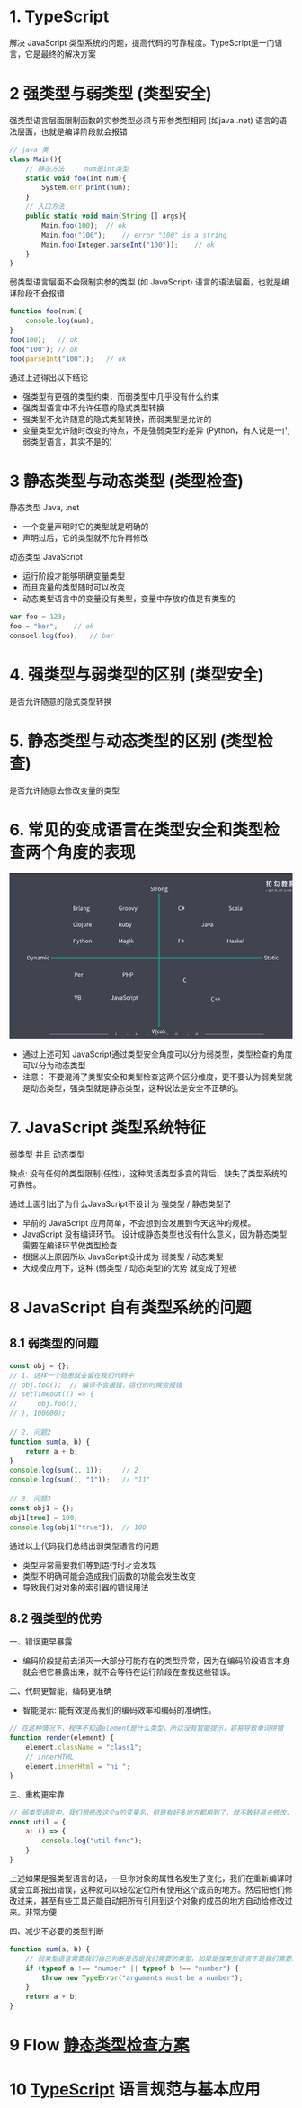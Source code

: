 

# 1. TypeScript

解决 JavaScript 类型系统的问题，提高代码的可靠程度。TypeScript是一门语言，它是最终的解决方案

# 2 强类型与弱类型  (类型安全)
强类型语言层面限制函数的实参类型必须与形参类型相同    (如java .net) 语言的语法层面，也就是编译阶段就会报错
``` js
// java 类 
class Main(){
    // 静态方法     num是int类型
    static void foo(int num){
        System.err.print(num);
    }
    // 入口方法
    public static void main(String [] args){
        Main.foo(100);  // ok
        Main.foo("100");    // error "100" is a string
        Main.foo(Integer.parseInt("100"));    // ok
    }
}
```
弱类型语言层面不会限制实参的类型        (如 JavaScript) 语言的语法层面，也就是编译阶段不会报错
``` js
function foo(num){
    console.log(num);
}
foo(100);   // ok
foo("100"); // ok
foo(parseInt("100"));   // ok
```
通过上述得出以下结论
- 强类型有更强的类型约束，而弱类型中几乎没有什么约束
- 强类型语言中不允许任意的隐式类型转换
- 强类型不允许随意的隐式类型转换，而弱类型是允许的
- 变量类型允许随时改变的特点，不是强弱类型的差异    (Python，有人说是一门弱类型语言，其实不是的)


# 3 静态类型与动态类型  (类型检查)
静态类型    Java, .net
- 一个变量声明时它的类型就是明确的
- 声明过后，它的类型就不允许再修改

动态类型        JavaScript
- 运行阶段才能够明确变量类型
- 而且变量的类型随时可以改变
- 动态类型语言中的变量没有类型，变量中存放的值是有类型的
``` js
var foo = 123;
foo = "bar";    // ok
consoel.log(foo);   // bar
```

# 4. 强类型与弱类型的区别   (类型安全)
是否允许随意的隐式类型转换
# 5. 静态类型与动态类型的区别   (类型检查)
是否允许随意去修改变量的类型

# 6. 常见的变成语言在类型安全和类型检查两个角度的表现
![avatar](../images/类型安全和检查的区分.png)

- 通过上述可知 JavaScript通过类型安全角度可以分为弱类型，类型检查的角度可以分为动态类型
- 注意： 不要混淆了类型安全和类型检查这两个区分维度，更不要认为弱类型就是动态类型，强类型就是静态类型，这种说法是安全不正确的。

# 7. JavaScript 类型系统特征
弱类型 并且 动态类型

缺点: 没有任何的类型限制(任性)，这种灵活类型多变的背后，缺失了类型系统的可靠性。

通过上面引出了为什么JavaScript不设计为 强类型 / 静态类型了
- 早前的 JavaScript 应用简单，不会想到会发展到今天这种的规模。
- JavaScript 没有编译环节。   设计成静态类型也没有什么意义，因为静态类型需要在编译环节做类型检查
- 根据以上原因所以 JavaScript设计成为 弱类型 / 动态类型
- 大规模应用下，这种 (弱类型 / 动态类型)的优势 就变成了短板

# 8 JavaScript 自有类型系统的问题
## 8.1 弱类型的问题
``` js
const obj = {};
// 1. 这样一个隐患就会留在我们代码中
// obj.foo();  // 编译不会报错，运行的时候会报错
// setTimeout(() => {
//     obj.foo();
// }, 100000);

// 2. 问题2
function sum(a, b) {
    return a + b;
}
console.log(sum(1, 1));     // 2
console.log(sum(1, "1"));   // "11"

// 3. 问题3
const obj1 = {};
obj1[true] = 100;
console.log(obj1["true"]);  // 100
```
通过以上代码我们总结出弱类型语言的问题
- 类型异常需要我们等到运行时才会发现
- 类型不明确可能会造成我们函数的功能会发生改变
- 导致我们对对象的索引器的错误用法

## 8.2 强类型的优势
一、错误更早暴露
- 编码阶段提前去消灭一大部分可能存在的类型异常，因为在编码阶段语言本身就会把它暴露出来，就不会等待在运行阶段在查找这些错误。

二、代码更智能，编码更准确      
- 智能提示: 能有效提高我们的编码效率和编码的准确性。
``` js
// 在这种情况下，程序不知道element是什么类型，所以没有智能提示，容易导致单词拼错
function render(element) {
    element.className = "class1";
    // innerHTML
    element.innerHtml = "hi ";
}
```

三、重构更牢靠
``` js
// 弱类型语言中，我们想修改这个a的变量名，但是有好多地方都用到了，就不敢轻易去修改，因为程序在编译阶段不不会报错，只有在运行时报错。
const util = {
    a: () => {
        console.log("util func");
    }
}
```
上述如果是强类型语言的话，一旦你对象的属性名发生了变化，我们在重新编译时就会立即报出错误，这种就可以轻松定位所有使用这个成员的地方。然后把他们修改过来，甚至有些工具还能自动把所有引用到这个对象的成员的地方自动给修改过来。非常方便

四、减少不必要的类型判断
``` js
function sum(a, b) {
    // 弱类型语言需要我们自己判断是否是我们需要的类型，如果是强类型语言不是我们需要的类型根本就不会进来，就不需要这段代码去判断类型了
    if (typeof a !== "number" || typeof b !== "number") {
        throw new TypeError("arguments must be a number");
    }
    return a + b;
}
```

# 9 Flow [静态类型检查方案]("./task2-flow.md")

# 10 [TypeScript]("./task1ECMAScript新特性.md") 语言规范与基本应用
